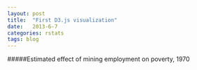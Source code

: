 ```yaml
---
layout: post
title:  "First D3.js visualization"
date:   2013-6-7
categories: rstats
tags: blog
---
```


#####Estimated effect of mining employment on poverty, 1970

<style type='text/css'>
#annotation {
  position: absolute;
  width: 200px;
  height: auto;
  padding: 10px;
  background-color: white;
  -webkit-border-radius: 6px;
  -moz-border-radius: 6px;
  border-radius: 6px;
  -webkit-box-shadow: 1px 1px 3px rgba(0,0,0,0.4);
  -moz-box-shadow: 1px 1px 3px rgba(0,0,0,0.4);
  box-shadow: 1px 1px 3px rgba(0,0,0,0.4);
  pointer-events: none;
  float:right
}
#annotation.hidden {
  display: none
}
#annotation p {
  margin:0;
  font-family: sans-serif;
  line-height: 20px;
}
</style>

<div id='pov-pex-1970' style="width:100%; max-width:600px; position:relative">
  <div id='annotation' class='hidden'>
    <p><strong><span id='county_label'>Important label</span></strong></p>
    <p><span id='value'>100</span></p>
  </div>
</div>

<script src="http://ajax.googleapis.com/ajax/libs/jquery/1.9.1/jquery.min.js"></script>
<script src="http://d3js.org/d3.v3.min.js"></script>
<script src="http://d3js.org/topojson.v1.min.js"></script>
<script src="http://d3js.org/queue.v1.min.js"></script>
<script>
var width = d3.select('#pov-pex-1970')[0].scrollWidth,
    height = 300;

var projection = d3.geo.albers()
    .center([0, 46.2])
    .parallels([42, 50])
    .rotate([90,0])
    .scale(5000)
    .translate([width / 2, height / 2]);

var svg = d3.select("#pov-pex-1970").append("svg")
    .attr("class", "img-responsive")
    .style("background-color", "rgb(240, 240, 240)");


//connect the values to the shapes via the centroids:
matchPolygons = function (geo, coefs) {
    for(var i=0; i<geo.length; i++) {
        var found = false;
        for(var j=0; j<coefs.length; j++) {
            if(geo[i].properties.fips==coefs[j].fips) {
                geo[i].indx = j;
                geo[i].centroid = {'x':coefs[j].x, 'y':coefs[j].y};
                found=true;
                break;
            }
        }
        if(!found) { geo[i].indx = NaN; geo[i].centroid=NaN; }
    }
    return geo;
}


//find the corners of the drawing area (used to scale the drawing):
var box_extents = function(coords, projection) {
    //Get the extents in raw form:
    var xlims = d3.extent([].concat.apply([], coords.map(function(a) {return a.map(function(b) {return b[0]})})))
    var ylims = d3.extent([].concat.apply([], coords.map(function(a) {return a.map(function(b) {return b[1]})})))
    
    //Project the corner points to pixels and return them
    return [projection([xlims[1], ylims[1]]), projection([xlims[0], ylims[0]])];
}


//translate values to colors:
var color_map = function(xrange, colrange, xcrit, colcrit) {
  //If we specified a critical value, make separate scales above and below it:
  if (xcrit != 'null' && colcrit != 'null') {
    var colneg = d3.scale.linear()
      .domain([xrange[0],xcrit])
      .range(['rgb('+String(colrange[0][0])+','+String(colrange[0][1])+','+String(colrange[0][2])+')', 'rgb('+String(colcrit[0])+','+String(colcrit[1])+','+String(colcrit[2])+')']);
  
    var colpos = d3.scale.linear()
      .domain([xrange[1],xcrit])
      .range(['rgb(' + String(colrange[1][0])+','+String(colrange[1][1])+','+String(colrange[1][2])+')', 'rgb('+String(colcrit[0])+','+String(colcrit[1])+','+String(colcrit[2])+')']);
    
    return function(x) {
      if (x<=0) {return colneg(x)}
      else {return colpos(x)}
    }
  }
  
  //if we didn't specify a critical value:
  else {  
    return d3.scale.linear()
      .domain(xrange)
      .range(['rgb('+String(colrange[0][0])+','+String(colrange[0][1])+','+String(colrange[0][2])+')', 'rgb('+String(colrange[1][0])+','+String(colrange[1][1])+','+String(colrange[1][2])+')']);
  }
}


//wait for the data to load
queue()
    .defer(d3.csv, "//somesquares.org/static/csv/poverty/coefs-1970.csv")
    .defer(d3.csv, "//somesquares.org/static/csv/poverty/centroids.csv")
    .defer(d3.json, "//somesquares.org/static/json/wisconsin-topo.json")
    .await(ready);


var proj, c;
var out = [];
var features;
//once the data is loaded, draw the map:
function ready(error, coefs, centroids, topology) {
  features = topojson.feature(topology, topology.objects['wisconsin-geo']).features;
  
  //Remove the water
  var rem = [75,14];
  for (var i=0; i<rem.length; i++) {
    features.splice(rem[i],1);
  }
  features = matchPolygons(features, coefs);
  
  c = coefs
  
  //Find the extents of the plot area
  var corners = box_extents(features.map(function(x) {return x.geometry.coordinates[0]}), projection);
  var xrange = corners[0][0] - corners[1][0]
  var yrange = corners[1][1] - corners[0][1]
  svg.attr("height", yrange*width/xrange + 15).attr('width',width)

  //Scale the figure to match the plot area
  var sx = d3.scale.linear()
    .domain([corners[1][0], corners[0][0]])
    .range([5,width-15]);

  var sy = d3.scale.linear()
    .domain([corners[0][1], corners[1][1]])
    .range([0,yrange*width/xrange]);

  //Set up the scale, projection, and path functions:
  var scale = function(a) {return [sx(a[0]), sy(a[1])]}    
  proj = function(x) {return scale(projection(x))}
  var path = d3.geo.path().projection(proj);
  
  //extract the values to plot:
  //var out = [];
  for(var i=0; i<features.length; i++) {
    if(!isNaN(features[i].indx)) {
      out.push(parseFloat(coefs[features[i].indx]['pex']));
      features[i].out = parseFloat(coefs[features[i].indx]['pex']);
    }
    else {
      out.push(NaN);
      features[i].out = NaN;
    }
  }

  //establish the color mapping:
  var color = color_map(d3.extent(out),
    [[94,60,153],[230,97,1]],
    0,
    [255,255,255]
  );

  //draw the shapes and fill them based on our color mapping:
  svg.selectAll("path")
      .data(features)
      .enter().append("path")      
      .attr("d", path)
      .style("fill", function(d) {
        if(!isNaN(d.out)) { return color(d.out); }
        else { return "#ccc"; }
      })
      .style('stroke', 'rgb(220,220,220)')
      .style('stroke-width', '0.5px')
      .on('mouseover', function(d,i) {
        var xPosition = parseFloat(d.centroid.x);
        var yPosition = parseFloat(d.centroid.y);
        var loc = proj([xPosition, yPosition])
        d3.select('#annotation')
          .style('left', loc[0]+'px')
          .style('top', loc[1]+'px')
          .select('#value')
          .text(String(d3.round(d.out,2)));
        d3.select('#annotation')
          .select('#county_label')
          .text(d.properties.county);
        d3.select('#annotation').classed('hidden', false);
      })
      .on('mouseout', function() {
        //d3.select('#tooltip').remove()
        d3.select('#annotation').classed('hidden', true);
      });
      
  //range for a legend:
  var min = d3.min(out)
  var max = d3.max(out)
  var legend = [min, min/2, 0, max/2, max]
  
  //draw icons for the legend 
  svg.selectAll("rect")
    .data(legend)
    .enter()
    .append("rect")
    .attr("x",20)
    .attr('y', function(d,i) {return yrange * width/xrange - 15 - 25*i})
    .attr('width',24)
    .attr('height',24)
    .attr('fill', function(d,i) {return color(d)});
    
  //labels for the legend
  var tags = [String(d3.round(min,1)),
    "",
    "0",
    "",
    String(d3.round(max,1))];
    
  //draw labels on the legend:
  svg.selectAll("text")
    .data(legend)
    .enter()
    .append("text")
    .attr("x",50)
    .attr('y', function(d,i) {return yrange * width/xrange +1 - 25*i})
    .text(function(d,i) {return tags[i]})
    .attr('font-weight','bold');
    
  //title for the legend:
  svg.append('text').attr('x',5).attr('y',yrange * width/xrange - 125).text('Odds Ratio').attr('font-weight','bold');
}
</script>
